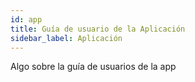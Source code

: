 ```yaml
---
id: app
title: Guía de usuario de la Aplicación
sidebar_label: Aplicación
---
```


Algo sobre la guía de usuarios de la app
